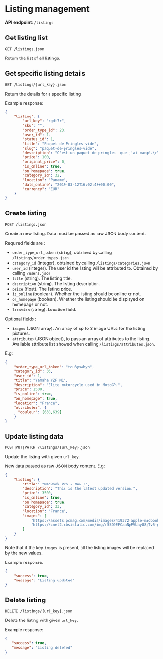 # Listing management

**API endpoint**: `/listings`

## Get listing list

`GET /listings.json`

Return the list of all listings.

## Get specific listing details

`GET /listings/{url_key}.json`

Return the details for a specific listing.

Example response:

```json
{
    "listing": {
        "url_key": "kgdt7r",
        "sku": "",
        "order_type_id": 23,
        "user_id": 1,
        "status_id": 1,
        "title": "Paquet de Pringles vide",
        "slug": "paquet-de-pringles-vide",
        "description": "C'est un paquet de pringles  que j'ai mangé.\r\nIls étaient très bon, au paprika au passage.",
        "price": 100,
        "original_price": 0,
        "is_online": true,
        "on_homepage": true,
        "category_id": 32,
        "location": "Paname",
        "date_online": "2019-03-12T16:02:48+00:00",
        "currency": "EUR"
    }
}
```

## Create listing

`POST /listings.json`

Create a new listing. 
Data must be passed as raw JSON body content.

Required fields are : 

- `order_type_url_token` (string), obtained by calling `/listings/order_types.json`
- `category_id` (integer), obtained by calling `/listings/categories.json`
- `user_id` (integer). The user id the listing will be attributed to. Obtained by calling `/users.json`
- `title` (string). The listing title.
- `description` (string). The listing description.
- `price` (float). The listing price.
- `is_online` (boolean). Whether the listing should be online or not.
- `on_homepage` (boolean). Whether the listing should be displayed on homepage or not.
- `location` (string). Location field.

Optional fields :

- `images` (JSON array). An array of up to 3 image URLs for the listing pictures. 
- `attributes` (JSON object), to pass an array of attributes to the listing. Available attribute list showed when calling `/listings/attributes.json`.

E.g:

```json
{
    "order_type_url_token": "tcu3yxwbyb", 
    "category_id": 33,
    "user_id": 1,
    "title": "Yamaha YZF M1", 
    "description": "Elite motorcycle used in MotoGP.",
    "price": 1500,
    "is_online": true,
    "on_homepage": true, 
    "location": "France",
    "attributes": {
      "couleur": [638,639]
    }
}
```

## Update listing data

`POST|PUT|PATCH /listings/{url_key}.json`

Update the listing with given `url_key`. 

New data passed as raw JSON body content. E.g:

```json
{
    "listing": {
        "title": "MacBook Pro - New !",
        "description": "This is the latest updated version.",
        "price": 3500,
        "is_online": true,
        "on_homepage": true,
        "category_id": 33,
        "location": "France",
        "images": [
            "https://assets.pcmag.com/media/images/419372-apple-macbook-2016.jpg'"
            "https://cnet2.cbsistatic.com/img/r55D9EFCaaNpPVUay88jTv5-gZ4=/830x467/2017/06/27/13484418-bfd9-41e2-8f2d-9b4afb072da8/apple-macbook-pro-15-inch-2017-14.jpg"
        ]
    }
}
```

Note that if the key `images` is present, all the listing images will be replaced by the new values.


Example response:

```json
{
    "success": true,
    "message": "Listing updated"
}
```

## Delete listing

`DELETE /listings/{url_key}.json`

Delete the listing with given `url_key`. 


Example response:

```json
{
   "success": true,
   "message": "Listing deleted"
}
```
